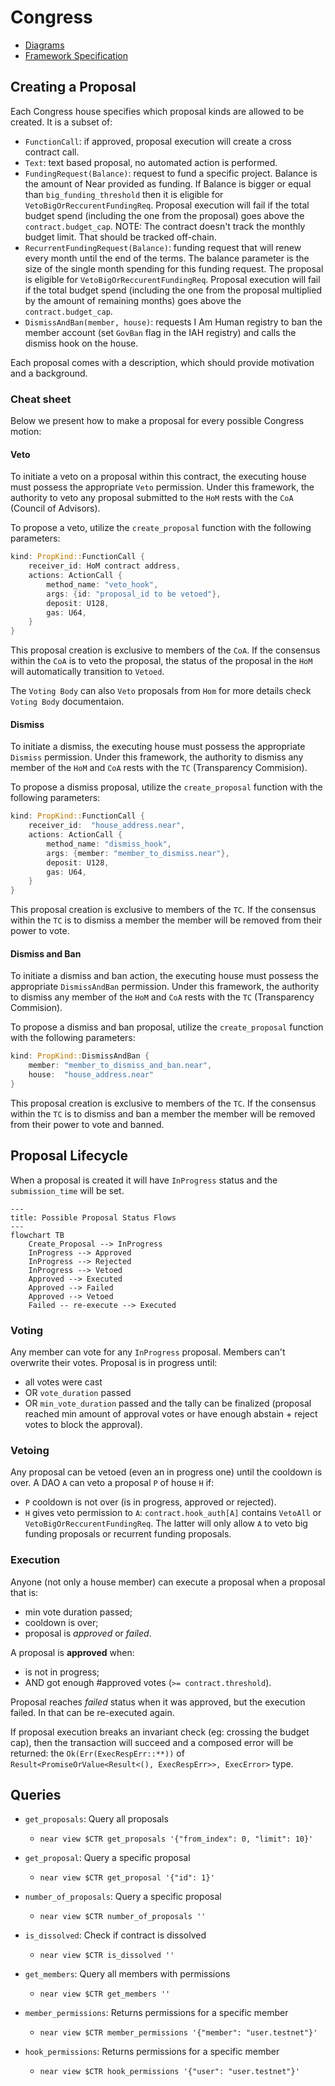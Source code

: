 # Congress

- [Diagrams](https://miro.com/app/board/uXjVMqJRr_U=/)
- [Framework Specification](https://near-ndc.notion.site/NDC-V1-Framework-V3-1-Updated-1af84fe7cc204087be70ea7ffee4d23f?pvs=4)

## Creating a Proposal

Each Congress house specifies which proposal kinds are allowed to be created. It is a subset of:

- `FunctionCall`: if approved, proposal execution will create a cross contract call.
- `Text`: text based proposal, no automated action is performed.
- `FundingRequest(Balance)`: request to fund a specific project. Balance is the amount of Near provided as funding. If Balance is bigger or equal than `big_funding_threshold` then it is eligible for `VetoBigOrReccurentFundingReq`. Proposal execution will fail if the total budget spend (including the one from the proposal) goes above the `contract.budget_cap`.
  NOTE: The contract doesn't track the monthly budget limit. That should be tracked off-chain.
- `RecurrentFundingRequest(Balance)`: funding request that will renew every month until the end of the terms. The balance parameter is the size of the single month spending for this funding request. The proposal is eligible for
  `VetoBigOrReccurentFundingReq`. Proposal execution will fail if the total budget spend (including the one from the proposal multiplied by the amount of remaining months) goes above the `contract.budget_cap`.
- `DismissAndBan(member, house)`: requests I Am Human registry to ban the member account (set `GovBan` flag in the IAH registry) and calls the dismiss hook on the house.

Each proposal comes with a description, which should provide motivation and a background.

### Cheat sheet

Below we present how to make a proposal for every possible Congress motion:

#### Veto

To initiate a veto on a proposal within this contract, the executing house must possess the appropriate `Veto` permission. Under this framework, the authority to veto any proposal submitted to the `HoM` rests with the `CoA` (Council of Advisors).

To propose a veto, utilize the `create_proposal` function with the following parameters:

```rust
kind: PropKind::FunctionCall {
    receiver_id: HoM contract address,
    actions: ActionCall {
        method_name: "veto_hook",
        args: {id: "proposal_id to be vetoed"},
        deposit: U128,
        gas: U64,
    }
}
```

This proposal creation is exclusive to members of the `CoA`. If the consensus within the `CoA` is to veto the proposal, the status of the proposal in the `HoM` will automatically transition to `Vetoed`.

The `Voting Body` can also `Veto` proposals from `Hom` for more details check `Voting Body` documentaion.

#### Dismiss

To initiate a dismiss, the executing house must possess the appropriate `Dismiss` permission. Under this framework, the authority to dismiss any member of the `HoM` and `CoA` rests with the `TC` (Transparency Commision).

To propose a dismiss proposal, utilize the `create_proposal` function with the following parameters:

```rust
kind: PropKind::FunctionCall {
    receiver_id:  "house_address.near",
    actions: ActionCall {
        method_name: "dismiss_hook",
        args: {member: "member_to_dismiss.near"},
        deposit: U128,
        gas: U64,
    }
}
```

This proposal creation is exclusive to members of the `TC`. If the consensus within the `TC` is to dismiss a member the member will be removed from their power to vote.

#### Dismiss and Ban

To initiate a dismiss and ban action, the executing house must possess the appropriate `DismissAndBan` permission. Under this framework, the authority to dismiss any member of the `HoM` and `CoA` rests with the `TC` (Transparency Commision).

To propose a dismiss and ban proposal, utilize the `create_proposal` function with the following parameters:

```rust
kind: PropKind::DismissAndBan {
    member: "member_to_dismiss_and_ban.near",
    house:  "house_address.near"
}
```

This proposal creation is exclusive to members of the `TC`. If the consensus within the `TC` is to dismiss and ban a member the member will be removed from their power to vote and banned.

## Proposal Lifecycle

When a proposal is created it will have `InProgress` status and the `submission_time` will be set.

```mermaid
---
title: Possible Proposal Status Flows
---
flowchart TB
    Create_Proposal --> InProgress
    InProgress --> Approved
    InProgress --> Rejected
    InProgress --> Vetoed
    Approved --> Executed
    Approved --> Failed
    Approved --> Vetoed
    Failed -- re-execute --> Executed
```

### Voting

Any member can vote for any `InProgress` proposal. Members can't overwrite their votes. Proposal is in progress until:

- all votes were cast
- OR `vote_duration` passed
- OR `min_vote_duration` passed and the tally can be finalized (proposal reached min amount of approval votes or have enough abstain + reject votes to block the approval).

### Vetoing

Any proposal can be vetoed (even an in progress one) until the cooldown is over.
A DAO `A` can veto a proposal `P` of house `H` if:

- `P` cooldown is not over (is in progress, approved or rejected).
- `H` gives veto permission to `A`: `contract.hook_auth[A]` contains `VetoAll` or `VetoBigOrReccurentFundingReq`. The latter will only allow `A` to veto big funding proposals or recurrent funding proposals.

### Execution

Anyone (not only a house member) can execute a proposal when a proposal that is:

- min vote duration passed;
- cooldown is over;
- proposal is _approved_ or _failed_.

A proposal is **approved** when:

- is not in progress;
- AND got enough #approved votes (`>= contract.threshold`).

Proposal reaches _failed_ status when it was approved, but the execution failed. In that can be re-executed again.

If proposal execution breaks an invariant check (eg: crossing the budget cap), then the transaction will succeed and a composed error will be returned: the `Ok(Err(ExecRespErr::**))` of `Result<PromiseOrValue<Result<(), ExecRespErr>>, ExecError>` type.

## Queries

- `get_proposals`: Query all proposals

  - `near view $CTR get_proposals '{"from_index": 0, "limit": 10}'`

- `get_proposal`: Query a specific proposal

  - `near view $CTR get_proposal '{"id": 1}'`

- `number_of_proposals`: Query a specific proposal

  - `near view $CTR number_of_proposals ''`

- `is_dissolved`: Check if contract is dissolved

  - `near view $CTR is_dissolved ''`

- `get_members`: Query all members with permissions

  - `near view $CTR get_members ''`

- `member_permissions`: Returns permissions for a specific member

  - `near view $CTR member_permissions '{"member": "user.testnet"}'`

- `hook_permissions`: Returns permissions for a specific member
  - `near view $CTR hook_permissions '{"user": "user.testnet"}'`
